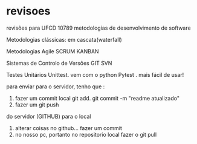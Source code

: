 # revisoes
revisões para UFCD 10789 metodologias de desenvolvimento de software

Metodologias clássicas:
em cascata(waterfall)

Metodologias Agile
SCRUM
KANBAN

Sistemas de Controlo de Versões
GIT
SVN

Testes Unitários
Unittest. vem com o python
Pytest . mais fácil de usar!

para enviar para o servidor, tenho que :
1) fazer um commit local
git add.
git commit -m "readme atualizado"
2) fazer um git push

do servidor (GITHUB) para o local
1) alterar coisas no github... fazer um commit
2) no nosso pc, portanto no repositorio local fazer o git pull
